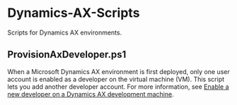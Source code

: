 # Dynamics-AX-Scripts
Scripts for Dynamics AX environments.

## ProvisionAxDeveloper.ps1 
When a Microsoft Dynamics AX environment is first deployed, only one user account is enabled as a developer on the virtual machine (VM). This script lets you add another developer account. For more information, see [Enable a new developer on a Dynamics AX development machine](https://ax.help.dynamics.com/en/wiki/enable-a-new-developer-on-a-dynamics-ax-development-machine/).

